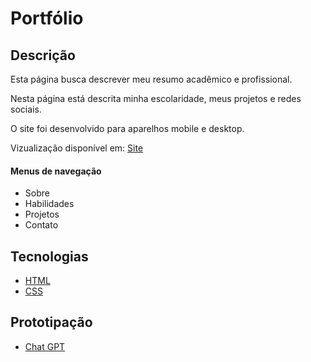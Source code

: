 # Portfólio
<h2> Descrição </h2>
<p> Esta página busca descrever meu resumo acadêmico e profissional.</p>
<p> Nesta página está descrita minha escolaridade, meus projetos e redes sociais.</p>
<p> O site foi desenvolvido para aparelhos mobile e desktop.</p>
<p>Vizualização disponível em: <a href="https://pedro-mizael.github.io/portfolio-pedro-mizael/" target="_blank">Site</a></p>
<h4> Menus de navegação </h4>
<ul>
  <li> Sobre </li>
  <li> Habilidades </li>
  <li> Projetos </li>
  <li> Contato </li>
</ul>
<h2> Tecnologias </h2>
<ul>
  <li> <a href="https://html.com/html5/"> HTML </a> </li>
  <li> <a href="https://www.w3schools.com/Css/"> CSS </a> </li>
</ul>
<h2> Prototipação </h2>
<ul>
  <li> <a href="https://chat.openai.com/"> Chat GPT </a> </li>
</ul>
